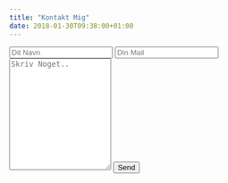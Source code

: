 ```yaml
---
title: "Kontakt Mig"
date: 2018-01-30T09:38:00+01:00
---
```


<form action="https://formspree.io/shaydx@gmail.com" method="POST">
    <input type="hidden" name="_next" value="/tak" />
    <input type="hidden" name="_subject" value="Ny Mail fra Hugo Siden" />
    <input type="text" name="name" placeholder="Dit Navn">
    <input type="email" name="_replyto" placeholder="Din Mail">
    <textarea id="subject" name="subject" placeholder="Skriv Noget.." style="height:200px"></textarea>
    <input type="submit" value="Send">
</form>